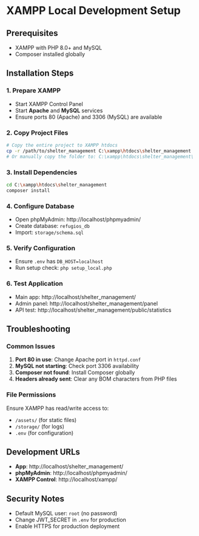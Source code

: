 
# XAMPP Local Development Setup

## Prerequisites
- XAMPP with PHP 8.0+ and MySQL
- Composer installed globally

## Installation Steps

### 1. Prepare XAMPP
- Start XAMPP Control Panel
- Start **Apache** and **MySQL** services
- Ensure ports 80 (Apache) and 3306 (MySQL) are available

### 2. Copy Project Files
```bash
# Copy the entire project to XAMPP htdocs
cp -r /path/to/shelter_management C:\xampp\htdocs\shelter_management
# Or manually copy the folder to: C:\xampp\htdocs\shelter_management\
```

### 3. Install Dependencies
```bash
cd C:\xampp\htdocs\shelter_management
composer install
```

### 4. Configure Database
- Open phpMyAdmin: http://localhost/phpmyadmin/
- Create database: `refugios_db`
- Import: `storage/schema.sql`

### 5. Verify Configuration
- Ensure `.env` has `DB_HOST=localhost`
- Run setup check: `php setup_local.php`

### 6. Test Application
- Main app: http://localhost/shelter_management/
- Admin panel: http://localhost/shelter_management/panel
- API test: http://localhost/shelter_management/public/statistics

## Troubleshooting

### Common Issues
1. **Port 80 in use**: Change Apache port in `httpd.conf`
2. **MySQL not starting**: Check port 3306 availability
3. **Composer not found**: Install Composer globally
4. **Headers already sent**: Clear any BOM characters from PHP files

### File Permissions
Ensure XAMPP has read/write access to:
- `/assets/` (for static files)
- `/storage/` (for logs)
- `.env` (for configuration)

## Development URLs
- **App**: http://localhost/shelter_management/
- **phpMyAdmin**: http://localhost/phpmyadmin/
- **XAMPP Control**: http://localhost/xampp/

## Security Notes
- Default MySQL user: `root` (no password)
- Change JWT_SECRET in `.env` for production
- Enable HTTPS for production deployment
